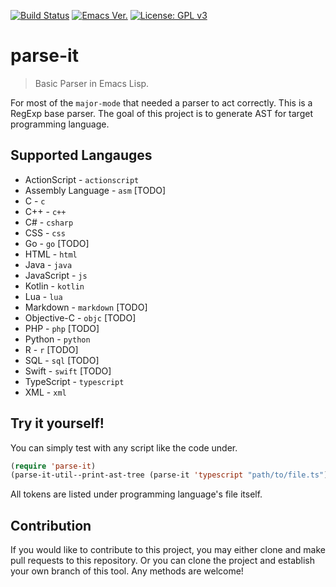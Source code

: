 [![Build Status](https://travis-ci.com/jcs090218/parse-it.svg?branch=master)](https://travis-ci.com/jcs090218/parse-it)
[![Emacs Ver.](https://img.shields.io/badge/Emacs-25.1+-blue.svg)](https://www.gnu.org/software/emacs/)
[![License: GPL v3](https://img.shields.io/badge/License-GPL%20v3-blue.svg)](https://www.gnu.org/licenses/gpl-3.0)


# parse-it
> Basic Parser in Emacs Lisp.

For most of the `major-mode` that needed a parser to act correctly. This is
a RegExp base parser. The goal of this project is to generate AST for
target programming language.


## Supported Langauges

* ActionScript - `actionscript`
* Assembly Language - `asm`  [TODO]
* C - `c`
* C++ - `c++`
* C# - `csharp`
* CSS - `css`
* Go - `go`  [TODO]
* HTML - `html`
* Java - `java`
* JavaScript - `js`
* Kotlin - `kotlin`
* Lua - `lua`
* Markdown - `markdown`  [TODO]
* Objective-C - `objc`  [TODO]
* PHP - `php`  [TODO]
* Python - `python`
* R - `r`  [TODO]
* SQL - `sql`  [TODO]
* Swift - `swift`  [TODO]
* TypeScript - `typescript`
* XML - `xml`


## Try it yourself!

You can simply test with any script like the code under.

```el
(require 'parse-it)
(parse-it-util--print-ast-tree (parse-it 'typescript "path/to/file.ts"))
```

All tokens are listed under programming language's file itself.


## Contribution

If you would like to contribute to this project, you may either
clone and make pull requests to this repository. Or you can
clone the project and establish your own branch of this tool.
Any methods are welcome!
